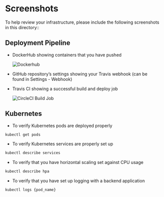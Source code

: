 # Screenshots
To help review your infrastructure, please include the following screenshots in this directory::

## Deployment Pipeline
* DockerHub showing containers that you have pushed

    ![Dockerhub](https://user-images.githubusercontent.com/65193001/178089567-49e96342-45dc-4b66-83d6-a60ad997e73a.png)



* GitHub repository’s settings showing your Travis webhook (can be found in Settings - Webhook)
* Travis CI showing a successful build and deploy job

    ![CircleCI Build Job](https://user-images.githubusercontent.com/65193001/178089564-cad6f2ae-8794-44e4-9da0-7fc5515d522d.png)



## Kubernetes
* To verify Kubernetes pods are deployed properly
```bash
kubectl get pods
```
* To verify Kubernetes services are properly set up
```bash
kubectl describe services
```
* To verify that you have horizontal scaling set against CPU usage
```bash
kubectl describe hpa
```
* To verify that you have set up logging with a backend application
```bash
kubectl logs {pod_name}
```
